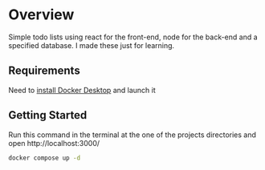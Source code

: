 # Overview

Simple todo lists using react for the front-end, node for the back-end and a specified database. I made these just for learning.

## Requirements

Need to [install Docker Desktop](https://www.docker.com/products/docker-desktop/) and launch it


## Getting Started

Run this command in the terminal at the one of the projects directories and open http://localhost:3000/
```bash
docker compose up -d
```